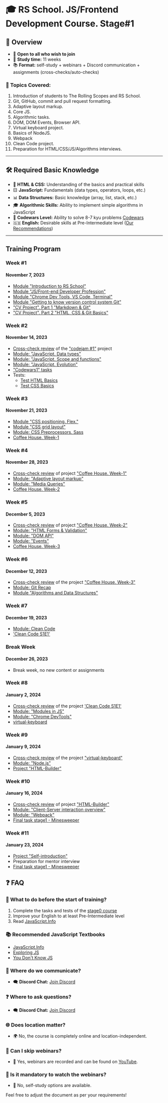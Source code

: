# 🎓 RS School. JS/Frontend Development Course. Stage#1

## 🚀 Overview

- 📣 **Open to all who wish to join**
- 📅 **Study time:** 11 weeks
- 📚 **Format:** self-study + webinars + Discord communication + assignments (cross-checks/auto-checks)

### 📝 Topics Covered:

1. Introduction of students to The Rolling Scopes and RS School.
2. Git, GitHub, commit and pull request formatting.
3. Adaptive layout markup.
4. Core JS.
5. Algorithmic tasks.
6. DOM, DOM Events, Browser API.
7. Virtual keyboard project.
8. Basics of NodeJS.
9. Webpack
10. Clean Code project.
11. Preparation for HTML/CSS/JS/Algorithms interviews.

---

## 🛠️ Required Basic Knowledge

- 📄 **HTML & CSS:** Understanding of the basics and practical skills
- 🟨 **JavaScript:** Fundamentals (data types, operators, loops, etc.)
- 📊 **Data Structures:** Basic knowledge (array, list, stack, etc.)
- 🎓 **Algorithmic Skills:** Ability to implement simple algorithms in JavaScript
- 🏁 **Codewars Level:** Ability to solve 8-7 kyu problems [Codewars](https://www.codewars.com/)
- 🇬🇧 **English:** Desirable skills at Pre-Intermediate level ([Our Recommendations](https://github.com/rolling-scopes-school/tasks/blob/master/tasks/materials/english.md))

---

## Training Program

### Week #1

#### November 7, 2023

- [Module "Introduction to RS School"](modules/rs-school-intro/)
- [Module "JS/Front-end Developer Profession"](modules/js-fe-developer/)
- [Module "Chrome Dev Tools, VS Code, Terminal"](modules/basic-tools/)
- [Module "Getting to know version control system Git"](modules/git/)
- ["CV Project". Part 1 "Markdown & Git"](../tasks/cv/en/git-markdown.md)
- ["CV Project". Part 2 "HTML, CSS & Git Basics"](../tasks/cv/en/html-css-git.md)

### Week #2

#### November 14, 2023

- [Cross-check review](https://docs.app.rs.school/#/platform/cross-check-flow) of the ["codejam #1"](https://github.com/DrDiman/CSS-Bayan-task) project
- [Module: "JavaScript. Data types"](modules/js-basics/)
- [Module: "JavaScript. Scope and functions"](modules/functions/)
- [Module: "JavaScript. Evolution"](modules/js-evolution/)
- ["Codewars1" tasks](../tasks/codewars/Codewars1-2022Q3.md)
- Tests:
  - [Test HTML Basics](../stage0/modules/html-basics/)
  - [Test CSS Basics](../stage0/modules/css-basics/)

### Week #3

#### November 21, 2023

- [Module "CSS positioning. Flex."](modules/css-positioning/)
- [Module "CSS grid layout"](modules/css-grid/)
- [Module: CSS Preprocessors. Sass](modules/sass/en/README.md)
- [Coffee House. Week-1](../tasks/coffee-house/coffee-house.md)

### Week #4

#### November 28, 2023

- [Cross-check review](https://docs.app.rs.school/#/platform/cross-check-flow) of project ["Coffee House. Week-1"](../tasks/coffee-house/coffee-house-week1.md)
- [Module: "Adaptive layout markup"](modules/responsive-web-design/)
- [Module: "Media Queries"](modules/media-queries/)
- [Coffee House. Week-2](../tasks/coffee-house/coffee-house.md)

### Week #5

#### December 5, 2023

- [Cross-check review](https://docs.app.rs.school/#/platform/cross-check-flow) of project ["Coffee House. Week-2"](../tasks/coffee-house/coffee-house-week2.md)
- [Module: "HTML Forms & Validation"](modules/html-form/)
- [Module: "DOM API"](modules/dom-api/)
- [Module: "Events"](modules/events/)
- [Coffee House. Week-3](../tasks/coffee-house/shelter.md)

### Week #6

#### December 12, 2023

- [Cross-check review](https://docs.app.rs.school/#/platform/cross-check-flow) of the project ["Coffee House. Week-3"](../tasks/shelter/coffee-house-week3.md)
- [Module: Git Recap](modules/git-recap/)
- [Module "Algorithms and Data Structures"](modules/data-structures/)

### Week #7

#### December 19, 2023

- [Module: Clean Code](modules/clean-code/)
- ['Clean Code S1E1'](modules/clean-code/clean-code-s1e1.md)

### Break Week

#### December 26, 2023

- Break week, no new content or assignments

### Week #8

#### January 2, 2024

- [Cross-check review](https://docs.app.rs.school/#/platform/cross-check-flow) of the project ['Clean Code S1E1'](modules/clean-code/clean-code-s1e1.md)
- [Module: "Modules in JS"](modules/modules-in-js/)
- [Module: "Chrome DevTools"](modules/chrome-devtools/)
- [virtual-keyboard](../tasks/virtual-keyboard/virtual-keyboard-en.md)

### Week #9

#### January 9, 2024

- [Cross-check review](https://docs.app.rs.school/#/platform/cross-check-flow) of the project ["virtual-keyboard"](../tasks/virtual-keyboard/virtual-keyboard-en.md)
- [Module: "Node.js"](modules/node-materials/)
- [Project "HTML-Builder"](modules/html-builder/)

### Week #10

#### January 16, 2024

- [Cross-check review](https://docs.app.rs.school/#/platform/cross-check-flow) of project ["HTML-Builder"](modules/html-builder/)
- [Module: "Client-Server interaction overview"](https://github.com/rolling-scopes-school/tasks/tree/master/stage1/modules/client-server)
- [Module: "Webpack"](modules/webpack/)
- [Final task stage1 - Minesweeper](../tasks/minesweeper/README.md)

### Week #11

#### January 23, 2024

- [Project "Self-introduction"](modules/self-introduction/)
- Preparation for mentor interview
- [Final task stage1 - Minesweeper](../tasks/minesweeper/README.md)

## ❓ FAQ

### 🌟 What to do before the start of training?

1. Complete the tasks and tests of the [stage0 course](../stage0/)
2. Improve your English to at least Pre-Intermediate level
3. Read [JavaScript.Info](https://learn.javascript.ru/)

### 📚 Recommended JavaScript Textbooks

- [JavaScript.Info](https://learn.javascript.ru/)
- [Exploring JS](https://exploringjs.com/impatient-js/toc.html)
- [You Don't Know JS](https://github.com/azat-io/you-dont-know-js-ru)

### 💬 Where do we communicate?

- 🗨️ **Discord Chat:** [Join Discord](https://discord.gg/2Ww3TCBvz4)

### ❓ Where to ask questions?

- 🗨️ **Discord Chat:** [Join Discord](https://discord.gg/2Ww3TCBvz4)

### 🌐 Does location matter?

- 🌍 No, the course is completely online and location-independent.

### 🎥 Can I skip webinars?

- 📼 Yes, webinars are recorded and can be found on [YouTube](https://youtube.com/c/rollingscopesschool).

### 🤔 Is it mandatory to watch the webinars?

- 🚫 No, self-study options are available.

Feel free to adjust the document as per your requirements!
